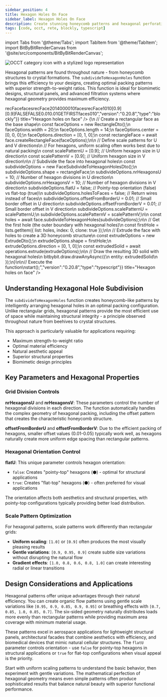 ```yaml
---
sidebar_position: 4
title: Hexagon Holes On Face
sidebar_label: Hexagon Holes On Face
description: Create stunning honeycomb patterns and hexagonal perforations using BitByBit's subdivideToHexagonHoles function for architectural panels, biomimetic designs, and structural applications.
tags: [code, occt, rete, blockly, typescript]
---
```


import Tabs from '@theme/Tabs';
import TabItem from '@theme/TabItem';
import BitByBitRenderCanvas from '@site/src/components/BitByBitRenderCanvas';

<img 
  class="category-icon-small" 
  src="https://s.bitbybit.dev/assets/icons/white/occt-icon.svg" 
  alt="OCCT category icon with a stylized logo representation" 
  title="OCCT category icon" />

Hexagonal patterns are found throughout nature - from honeycomb structures to crystal formations. The `subdivideToHexagonHoles` function brings this efficiency to your designs, creating optimal packing patterns with superior strength-to-weight ratios. This function is ideal for biomimetic designs, structural panels, and advanced filtration systems where hexagonal geometry provides maximum efficiency.

<Tabs groupId="hexagon-holes-live-examples">
<TabItem value="rete" label="Rete">
    <BitByBitRenderCanvas
    requireManualStart={true}
    script={{"script":"{\"id\":\"rete-v2-json\",\"nodes\":{\"5426441c41e8f5cf\":{\"id\":\"5426441c41e8f5cf\",\"name\":\"bitbybit.occt.shapes.face.createRectangleFace\",\"customName\":\"rectangle face\",\"async\":true,\"drawable\":true,\"data\":{\"genericNodeData\":{\"hide\":true,\"oneOnOne\":false,\"flatten\":0,\"forceExecution\":false},\"width\":20,\"length\":14,\"center\":[0,0,0],\"direction\":[0,1,0]},\"inputs\":{},\"position\":[345.2983055114746,314.52503173302796]},\"6cabc11ad209ab15\":{\"id\":\"6cabc11ad209ab15\",\"name\":\"bitbybit.occt.operations.extrude\",\"customName\":\"extrude\",\"async\":true,\"drawable\":true,\"data\":{\"genericNodeData\":{\"hide\":false,\"oneOnOne\":false,\"flatten\":0,\"forceExecution\":false},\"direction\":[0,1,0]},\"inputs\":{\"shape\":{\"connections\":[{\"node\":\"1371efdcc602ecab\",\"output\":\"result\",\"data\":{}}]}},\"position\":[1526.870162325427,316.83038734970324]},\"1371efdcc602ecab\":{\"id\":\"1371efdcc602ecab\",\"name\":\"bitbybit.lists.getItem\",\"customName\":\"get item\",\"async\":false,\"drawable\":false,\"data\":{\"genericNodeData\":{\"hide\":false,\"oneOnOne\":false,\"flatten\":0,\"forceExecution\":false},\"index\":0,\"clone\":true},\"inputs\":{\"list\":{\"connections\":[{\"node\":\"81861028eefcb119\",\"output\":\"result\",\"data\":{}}]}},\"position\":[1158.6260102344884,318.1207836219716]},\"550f3b6b8b2aa505\":{\"id\":\"550f3b6b8b2aa505\",\"name\":\"bitbybit.json.parse\",\"customName\":\"parse\",\"async\":false,\"drawable\":false,\"data\":{\"genericNodeData\":{\"hide\":false,\"oneOnOne\":false,\"flatten\":0,\"forceExecution\":false},\"text\":\"[0.9]\"},\"inputs\":{},\"position\":[350.8630642517603,710.2281472271986]},\"81861028eefcb119\":{\"id\":\"81861028eefcb119\",\"name\":\"bitbybit.occt.shapes.face.subdivideToHexagonHoles\",\"customName\":\"subdivide to hexagon holes\",\"async\":true,\"drawable\":true,\"data\":{\"genericNodeData\":{\"hide\":false,\"oneOnOne\":false,\"flatten\":0,\"forceExecution\":false},\"nrHexagonsU\":10,\"nrHexagonsV\":10,\"flatU\":false,\"holesToFaces\":false,\"offsetFromBorderU\":0.01,\"offsetFromBorderV\":0.01},\"inputs\":{\"shape\":{\"connections\":[{\"node\":\"5426441c41e8f5cf\",\"output\":\"result\",\"data\":{}}]},\"scalePatternU\":{\"connections\":[{\"node\":\"550f3b6b8b2aa505\",\"output\":\"result\",\"data\":{}}]},\"scalePatternV\":{\"connections\":[{\"node\":\"550f3b6b8b2aa505\",\"output\":\"result\",\"data\":{}}]}},\"position\":[781.6836832631826,317.85078716306583]}}}","version":"0.20.8","type":"rete"}}
    title="Hexagon holes on face"
    />
</TabItem>
<TabItem value="blockly" label="Blockly">
  <BitByBitRenderCanvas
    requireManualStart={true}
    script={{"script":"<xml xmlns=\"https://developers.google.com/blockly/xml\"><variables><variable id=\"Ldvr:Za]@6t%YtYC(fZb\">recFace</variable><variable id=\"[RsUo.DvUrH~{%iBh25D]\">faces</variable></variables><block type=\"variables_set\" id=\"#1~0gby0xZk8BO,0au)F\" x=\"-166\" y=\"-194\"><field name=\"VAR\" id=\"Ldvr:Za]@6t%YtYC(fZb\">recFace</field><value name=\"VALUE\"><block type=\"bitbybit.occt.shapes.face.createRectangleFace\" id=\"!CO=J-c2+^0!Ox{z}V;5\"><value name=\"Width\"><block type=\"math_number\" id=\"Vqs!Pi/zzVA5e1*lI[[9\"><field name=\"NUM\">20</field></block></value><value name=\"Length\"><block type=\"math_number\" id=\"6knDm(2V*qrR|Mo^60Bc\"><field name=\"NUM\">14</field></block></value><value name=\"Center\"><block type=\"bitbybit.point.pointXYZ\" id=\"FyX3}}prU6rpGBLQ=WPy\"><value name=\"X\"><block type=\"math_number\" id=\"~H@ceir4M7[DA~MvLDBP\"><field name=\"NUM\">0</field></block></value><value name=\"Y\"><block type=\"math_number\" id=\"B!MlWD2h$pO%{@^:Mh(?\"><field name=\"NUM\">0</field></block></value><value name=\"Z\"><block type=\"math_number\" id=\"G@JSlI}e{wV1c}56A5m}\"><field name=\"NUM\">0</field></block></value></block></value><value name=\"Direction\"><block type=\"bitbybit.vector.vectorXYZ\" id=\"W;x/E^G1dC2[lb}o|^#P\"><value name=\"X\"><block type=\"math_number\" id=\"of+NQsRv__X;NS.4BMsA\"><field name=\"NUM\">0</field></block></value><value name=\"Y\"><block type=\"math_number\" id=\"Rp5E9W2-LsY8~hI$4T%h\"><field name=\"NUM\">1</field></block></value><value name=\"Z\"><block type=\"math_number\" id=\"jmOx3r:l+B-^4RE[[py!\"><field name=\"NUM\">0</field></block></value></block></value></block></value><next><block type=\"variables_set\" id=\"7*Dk6WG}@Y{?+KX#Wxn^\"><field name=\"VAR\" id=\"[RsUo.DvUrH~{%iBh25D]\">faces</field><value name=\"VALUE\"><block type=\"base_time_await_return\" id=\"vjom`14/B5SYKuy|@cw_\"><value name=\"Promise\"><block type=\"bitbybit.occt.shapes.face.subdivideToHexagonHoles\" id=\"dr/T6dz~Lzt~Qd_0E=km\"><value name=\"Shape\"><block type=\"variables_get\" id=\"pq-VMi[cY0$}OceV^cQq\"><field name=\"VAR\" id=\"Ldvr:Za]@6t%YtYC(fZb\">recFace</field></block></value><value name=\"NrHexagonsU\"><block type=\"math_number\" id=\"Gxk:(zAF=jKWG5Fm:Lq/\"><field name=\"NUM\">10</field></block></value><value name=\"NrHexagonsV\"><block type=\"math_number\" id=\"@~RkT9BVYLu~6^PDXP@g\"><field name=\"NUM\">10</field></block></value><value name=\"ScalePatternU\"><block type=\"bitbybit.json.parse\" id=\"{_5^AzQFL$^Ok7/3Nz6T\"><value name=\"Text\"><block type=\"text\" id=\"OVM=1TcL(/mmP,j2mSI^\"><field name=\"TEXT\">[0.9]</field></block></value></block></value><value name=\"ScalePatternV\"><block type=\"bitbybit.json.parse\" id=\"_Se=aS*hq5Jd.LqTrrj7\"><value name=\"Text\"><block type=\"text\" id=\"S.vHkTz=$=-l`=ce+w%z\"><field name=\"TEXT\">[0.9]</field></block></value></block></value><value name=\"FlatU\"><block type=\"logic_boolean\" id=\"flatUBoolean\"><field name=\"BOOL\">FALSE</field></block></value><value name=\"HolesToFaces\"><block type=\"logic_boolean\" id=\"vWy]^U.7YhT$lswl9%l;\"><field name=\"BOOL\">FALSE</field></block></value><value name=\"OffsetFromBorderU\"><block type=\"math_number\" id=\"}qpPiTh8M3GwUtRI6wA}\"><field name=\"NUM\">0.01</field></block></value><value name=\"OffsetFromBorderV\"><block type=\"math_number\" id=\"M]`=VH%S{PH4[lXspvLb\"><field name=\"NUM\">0.01</field></block></value></block></value></block></value><next><block type=\"bitbybit.draw.drawAnyAsyncNoReturn\" id=\"!!?5^fe7i-g^xtw{ATr8\"><value name=\"Entity\"><block type=\"bitbybit.occt.operations.extrude\" id=\"fty*6;3RO/+nM[xu3NNC\"><value name=\"Shape\"><block type=\"lists_getIndex\" id=\"[lg1DA5UnpQV@@d$yLRf\"><mutation statement=\"false\" at=\"false\"></mutation><field name=\"MODE\">GET</field><field name=\"WHERE\">FIRST</field><value name=\"VALUE\"><block type=\"variables_get\" id=\"HVzV,F)c[d%.wXLB8a~Q\"><field name=\"VAR\" id=\"[RsUo.DvUrH~{%iBh25D]\">faces</field></block></value></block></value><value name=\"Direction\"><block type=\"bitbybit.vector.vectorXYZ\" id=\"HP=F/oRd$JU.}YM/ia-]\"><value name=\"X\"><block type=\"math_number\" id=\"26/,~=7uu9b.%x=b)~#c\"><field name=\"NUM\">0</field></block></value><value name=\"Y\"><block type=\"math_number\" id=\"Q;w%YnF2d#eXe:G,t0Zo\"><field name=\"NUM\">1</field></block></value><value name=\"Z\"><block type=\"math_number\" id=\"o.cgs^H|o4an=xAKqO19\"><field name=\"NUM\">0</field></block></value></block></value></block></value></block></next></block></next></block></xml>","version":"0.20.8","type":"blockly"}}
    title="Hexagon holes on face"
    />
</TabItem>
<TabItem value="typescript" label="TypeScript">
<BitByBitRenderCanvas
    requireManualStart={true}
    script={{"script":"// Import required DTOs for face creation, subdivision, and extrusion\nconst { RectangleDto, FaceSubdivideToHexagonHolesDto, ExtrudeDto } = Bit.Inputs.OCCT;\n// Import type definitions for type safety\ntype TopoDSFacePointer = Bit.Inputs.OCCT.TopoDSFacePointer;\ntype TopoDSWirePointer = Bit.Inputs.OCCT.TopoDSWirePointer;\n\n// Get access to OCCT modules for face operations\nconst { face } = bitbybit.occt.shapes;\nconst { operations } = bitbybit.occt;\nconst { lists } = bitbybit;\n\n// Define the main function to create hexagon holes on a face\nconst start = async () => {\n    // Create a rectangular face as the base shape\n    const faceOptions = new RectangleDto();\n    faceOptions.width = 20;\n    faceOptions.length = 14;\n    faceOptions.center = [0, 0, 0];\n    faceOptions.direction = [0, 1, 0];\n    const rectangleFace = await face.createRectangleFace(faceOptions);\n\n    // Define scale patterns for U and V directions\n    // For hexagons, uniform scaling often works best due to natural packing\n    const scalePatternU = [0.9]; // Uniform hexagon size in U direction\n    const scalePatternV = [0.9]; // Uniform hexagon size in V direction\n\n    // Subdivide the face into hexagonal holes\n    const subdivideOptions = new FaceSubdivideToHexagonHolesDto<TopoDSFacePointer>();\n    subdivideOptions.shape = rectangleFace;\n    subdivideOptions.nrHexagonsU = 10;          // Number of hexagon divisions in U direction\n    subdivideOptions.nrHexagonsV = 10;          // Number of hexagon divisions in V direction\n    subdivideOptions.flatU = false;             // Pointy-top orientation (false) vs flat-top (true)\n    subdivideOptions.holesToFaces = false;      // Return wires instead of faces\n    subdivideOptions.offsetFromBorderU = 0.01;  // Small border offset in U direction\n    subdivideOptions.offsetFromBorderV = 0.01;  // Small border offset in V direction\n    subdivideOptions.scalePatternU = scalePatternU;\n    subdivideOptions.scalePatternV = scalePatternV;\n\n    const holes = await face.subdivideToHexagonHoles(subdivideOptions);\n\n    // Get the first hole (the outer boundary with hexagonal holes)\n    const firstHole = lists.getItem({ list: holes, index: 0, clone: true });\n\n    // Extrude the face with holes to create a 3D honeycomb structure\n    const extrudeOptions = new ExtrudeDto<TopoDSWirePointer>();\n    extrudeOptions.shape = firstHole;\n    extrudeOptions.direction = [0, 1, 0];\n    const extrudedSolid = await operations.extrude(extrudeOptions);\n\n    // Draw the resulting 3D solid with hexagonal holes\n    bitbybit.draw.drawAnyAsync({\n        entity: extrudedSolid\n    });\n}\n\n// Execute the function\nstart();","version":"0.20.8","type":"typescript"}}
    title="Hexagon holes on face"
    />
</TabItem>
</Tabs>

## Understanding Hexagonal Hole Subdivision

The `subdivideToHexagonHoles` function creates honeycomb-like patterns by intelligently arranging hexagonal holes in an optimal packing configuration. Unlike rectangular grids, hexagonal patterns provide the most efficient use of space while maintaining structural integrity - a principle observed throughout nature from beehives to crystal structures.

This approach is particularly valuable for applications requiring:
- Maximum strength-to-weight ratio
- Optimal material efficiency
- Natural aesthetic appeal
- Superior structural properties
- Biomimetic design principles

## Key Parameters and Hexagonal Properties

### Grid Division Controls

**nrHexagonsU** and **nrHexagonsV**: These parameters control the number of hexagonal divisions in each direction. The function automatically handles the complex geometry of hexagonal packing, including the offset pattern that creates the characteristic honeycomb structure.

**offsetFromBorderU** and **offsetFromBorderV**: Due to the efficient packing of hexagons, smaller offset values (0.01-0.05) typically work well, as hexagons naturally create more uniform edge spacing than rectangular patterns.

### Hexagonal Orientation Control

**flatU**: This unique parameter controls hexagon orientation:
- `false`: Creates "pointy-top" hexagons (⬢) - optimal for structural applications
- `true`: Creates "flat-top" hexagons (⬣) - often preferred for visual applications

The orientation affects both aesthetics and structural properties, with pointy-top configurations typically providing better load distribution.

### Scale Pattern Optimization

For hexagonal patterns, scale patterns work differently than rectangular grids:

- **Uniform scaling**: `[1.0]` or `[0.9]` often produces the most visually pleasing results
- **Gentle variations**: `[0.9, 0.95, 0.9]` create subtle size variations without disrupting the natural flow
- **Gradient effects**: `[1.0, 0.8, 0.6, 0.8, 1.0]` can create interesting radial or linear transitions

## Design Considerations and Applications

Hexagonal patterns offer unique advantages through their natural efficiency. You can create organic flow patterns using gentle scale variations like `[0.95, 0.9, 0.85, 0.9, 0.95]` or breathing effects with `[0.7, 0.85, 1.0, 0.85, 0.7]`. The six-sided geometry naturally distributes loads more evenly than rectangular patterns while providing maximum area coverage with minimum material usage.

These patterns excel in aerospace applications for lightweight structural panels, architectural facades that combine aesthetics with efficiency, and biomedical devices that mimic natural cellular structures. The `flatU` parameter controls orientation - use `false` for pointy-top hexagons in structural applications or `true` for flat-top configurations when visual appeal is the priority.

Start with uniform scaling patterns to understand the basic behavior, then experiment with gentle variations. The mathematical perfection of hexagonal geometry means even simple patterns often produce sophisticated results that balance natural beauty with superior functional performance.
